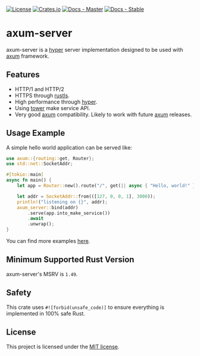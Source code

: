 [![License](https://img.shields.io/crates/l/axum-server)](https://choosealicense.com/licenses/mit/)
[![Crates.io](https://img.shields.io/crates/v/axum-server)](https://crates.io/crates/axum-server)
[![Docs - Master](https://img.shields.io/badge/docs-master-blue)](https://programatik29.github.io/axum-server/docs/axum_server/)
[![Docs - Stable](https://img.shields.io/crates/v/axum-server?color=blue&label=docs)](https://docs.rs/axum-server/)

# axum-server

axum-server is a [hyper] server implementation designed to be used with [axum] framework.

## Features

- HTTP/1 and HTTP/2
- HTTPS through [rustls].
- High performance through [hyper].
- Using [tower] make service API.
- Very good [axum] compatibility. Likely to work with future [axum] releases.

## Usage Example

A simple hello world application can be served like:

```rust
use axum::{routing::get, Router};
use std::net::SocketAddr;

#[tokio::main]
async fn main() {
    let app = Router::new().route("/", get(|| async { "Hello, world!" }));

    let addr = SocketAddr::from(([127, 0, 0, 1], 3000));
    println!("listening on {}", addr);
    axum_server::bind(addr)
        .serve(app.into_make_service())
        .await
        .unwrap();
}
```

You can find more examples [here](/examples).

## Minimum Supported Rust Version

axum-server's MSRV is `1.49`.

## Safety

This crate uses `#![forbid(unsafe_code)]` to ensure everything is implemented in 100% safe Rust.

## License

This project is licensed under the [MIT license](LICENSE).

[axum]: https://crates.io/crates/axum
[hyper]: https://crates.io/crates/hyper
[rustls]: https://crates.io/crates/rustls
[tower]: https://crates.io/crates/tower
